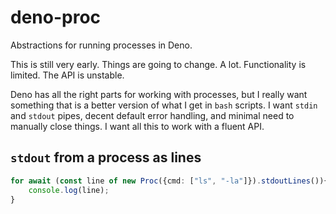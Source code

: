 # deno-proc

Abstractions for running processes in Deno.

This is still very early. Things are going to change. A lot. Functionality is limited. The API is unstable.

Deno has all the right parts for working with processes, but I really want something that is a better version of what I get in `bash` scripts. I want `stdin` and `stdout` pipes, decent default error handling, and minimal need to manually close things. I want all this to work with a fluent API.

## `stdout` from a process as lines

```ts
for await (const line of new Proc({cmd: ["ls", "-la"]}).stdoutLines()){
    console.log(line);
}
```
